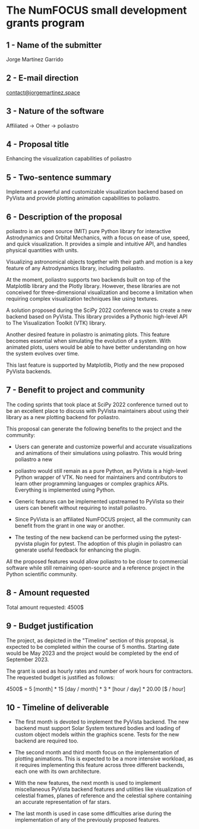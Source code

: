 The NumFOCUS small development grants program
=============================================

1 - Name of the submitter
---------------------

Jorge Martínez Garrido


2 - E-mail direction
--------------------

contact@jorgemartinez.space


3 - Nature of the software
--------------------------

Affiliated -> Other -> poliastro


4 - Proposal title
------------------

Enhancing the visualization capabilities of poliastro


5 - Two-sentence summary
------------------------

Implement a powerful and customizable visualization backend based on PyVista and
provide plotting animation capabilities to poliastro.


6 - Description of the proposal
-------------------------------

poliastro is an open source (MIT) pure Python library for interactive
Astrodynamics and Orbital Mechanics, with a focus on ease of use, speed, and
quick visualization. It provides a simple and intuitive API, and handles
physical quantities with units.

Visualizing astronomical objects together with their path and motion is a key
feature of any Astrodynamics library, including poliastro.

At the moment, poliastro supports two backends built on top of the Matplotlib
library and the Plotly library. However, these libraries are not conceived for
three-dimensional visualization and become a limitation when requiring complex
visualization techniques like using textures.

A solution proposed during the SciPy 2022 conference was to create a new backend
based on PyVista. This library provides a Pythonic high-level API to The
Visualization Toolkit (VTK) library.

Another desired feature in poliastro is animating plots. This feature becomes
essential when simulating the evolution of a system. With animated plots, users
would be able to have better understanding on how the system evolves over time.

This last feature is supported by Matplotlib, Plotly and the new proposed
PyVista backends.


7 - Benefit to project and community
-------------------------------------

The coding sprints that took place at SciPy 2022 conference turned out to be an
excellent place to discuss with PyVista maintainers about using their library as
a new plotting backend for poliastro.
 
This proposal can generate the following benefits to the project and the
community:

* Users can generate and customize powerful and accurate visualizations and
  animations of their simulations using poliastro. This would bring poliastro a
  new 

* poliastro would still remain as a pure Python, as PyVista is a high-level
  Python wrapper of VTK. No need for maintainers and contributors to learn other
  programming languages or complex graphics APIs. Everything is implemented
  using Python.

* Generic features can be implemented upstreamed to PyVista so their users can
  benefit without requiring to install poliastro.
  
* Since PyVista is an affiliated NumFOCUS project, all the community can benefit
  from the grant in one way or another.

* The testing of the new backend can be performed using the pytest-pyvista
  plugin for pytest. The adoption of this plugin in poliastro can generate
  useful feedback for enhancing the plugin.

All the proposed features would allow poliastro to be closer to commercial
software while still remaining open-source and a reference project in the Python
scientific community.


8 - Amount requested
--------------------

Total amount requested: 4500$


9 - Budget justification
------------------------

The project, as depicted in the "Timeline" section of this proposal, is expected
to be completed within the course of 5 months. Starting date would be May 2023
and the project would be completed by the end of September 2023.

The grant is used as hourly rates and number of work hours for contractors. The
requested budget is justified as follows:

4500$ = 5 [month] * 15 [day / month] *  3 * [hour / day] * 20.00 [$ / hour] 


10 - Timeline of deliverable
-----------------------------

* The first month is devoted to implement the PyVista backend. The new backend
  must support Solar System textured bodies and loading of custom object models
  within the graphics scene. Tests for the new backend are required too.

* The second month and third month focus on the implementation of plotting
  animations. This is expected to be a more intensive workload, as it requires
  implementing this feature across three different backends, each one with its
  own architecture.

* With the new features, the next month is used to implement miscellaneous
  PyVista backend features and utilities like visualization of celestial frames,
  planes of reference and the celestial sphere containing an accurate
  representation of far stars.

* The last month is used in case some difficulties arise during the
  implementation of any of the previously proposed features.

